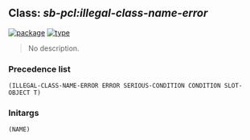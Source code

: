 ## Class: ***sb-pcl:illegal-class-name-error***
[![package](https://img.shields.io/badge/Package-SB--PCL-5f9ea0.svg?style=social&colorA=999999)](../) [![type](https://img.shields.io/badge/Type-Class-5f9ea0.svg?style=social&colorA=999999)](../#class) 

> No description.

### Precedence list
```
(ILLEGAL-CLASS-NAME-ERROR ERROR SERIOUS-CONDITION CONDITION SLOT-OBJECT T)
```
### Initargs
```
(NAME)
```

